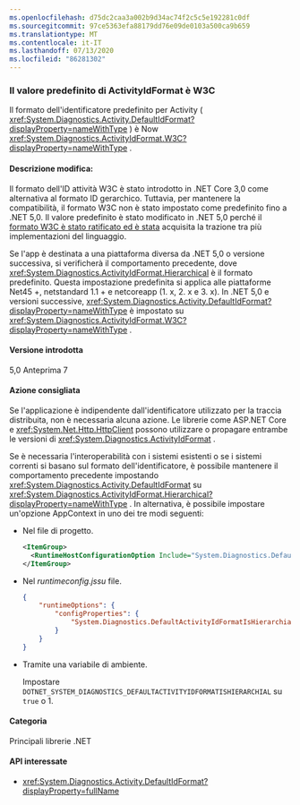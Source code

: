 ```yaml
---
ms.openlocfilehash: d75dc2caa3a002b9d34ac74f2c5c5e192281c0df
ms.sourcegitcommit: 97ce5363efa88179dd76e09de0103a500ca9b659
ms.translationtype: MT
ms.contentlocale: it-IT
ms.lasthandoff: 07/13/2020
ms.locfileid: "86281302"
---
```

### <a name="default-activityidformat-is-w3c"></a>Il valore predefinito di ActivityIdFormat è W3C

Il formato dell'identificatore predefinito per Activity ( <xref:System.Diagnostics.Activity.DefaultIdFormat?displayProperty=nameWithType> ) è Now <xref:System.Diagnostics.ActivityIdFormat.W3C?displayProperty=nameWithType> .

#### <a name="change-description"></a>Descrizione modifica:

Il formato dell'ID attività W3C è stato introdotto in .NET Core 3,0 come alternativa al formato ID gerarchico. Tuttavia, per mantenere la compatibilità, il formato W3C non è stato impostato come predefinito fino a .NET 5,0. Il valore predefinito è stato modificato in .NET 5,0 perché il [formato W3C è stato ratificato ed è stata](https://www.w3.org/TR/trace-context/) acquisita la trazione tra più implementazioni del linguaggio.

Se l'app è destinata a una piattaforma diversa da .NET 5,0 o versione successiva, si verificherà il comportamento precedente, dove <xref:System.Diagnostics.ActivityIdFormat.Hierarchical> è il formato predefinito. Questa impostazione predefinita si applica alle piattaforme Net45 +, netstandard 1.1 + e netcoreapp (1. x, 2. x e 3. x). In .NET 5,0 e versioni successive, <xref:System.Diagnostics.Activity.DefaultIdFormat?displayProperty=nameWithType> è impostato su <xref:System.Diagnostics.ActivityIdFormat.W3C?displayProperty=nameWithType> .

#### <a name="version-introduced"></a>Versione introdotta

5,0 Anteprima 7

#### <a name="recommended-action"></a>Azione consigliata

Se l'applicazione è indipendente dall'identificatore utilizzato per la traccia distribuita, non è necessaria alcuna azione. Le librerie come ASP.NET Core e <xref:System.Net.Http.HttpClient> possono utilizzare o propagare entrambe le versioni di <xref:System.Diagnostics.ActivityIdFormat> .

Se è necessaria l'interoperabilità con i sistemi esistenti o se i sistemi correnti si basano sul formato dell'identificatore, è possibile mantenere il comportamento precedente impostando <xref:System.Diagnostics.Activity.DefaultIdFormat> su <xref:System.Diagnostics.ActivityIdFormat.Hierarchical?displayProperty=nameWithType> . In alternativa, è possibile impostare un'opzione AppContext in uno dei tre modi seguenti:

- Nel file di progetto.

  ```xml
  <ItemGroup>
    <RuntimeHostConfigurationOption Include="System.Diagnostics.DefaultActivityIdFormatIsHierarchial" Value="true" />
  </ItemGroup>
  ```

- Nel *runtimeconfig.jssu* file.

  ```json
  {
      "runtimeOptions": {
          "configProperties": {
              "System.Diagnostics.DefaultActivityIdFormatIsHierarchial": true
          }
      }
  }
  ```

- Tramite una variabile di ambiente.

  Impostare `DOTNET_SYSTEM_DIAGNOSTICS_DEFAULTACTIVITYIDFORMATISHIERARCHIAL` su `true` o 1.

#### <a name="category"></a>Categoria

Principali librerie .NET

#### <a name="affected-apis"></a>API interessate

- <xref:System.Diagnostics.Activity.DefaultIdFormat?displayProperty=fullName>

<!--

#### Affected APIs

- `P:System.Diagnostics.Activity.DefaultIdFormat`

-->
